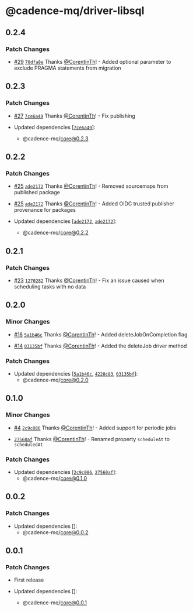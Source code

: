 # @cadence-mq/driver-libsql

## 0.2.4

### Patch Changes

- [#29](https://github.com/papra-hq/cadence-mq/pull/29) [`70dfa8e`](https://github.com/papra-hq/cadence-mq/commit/70dfa8e80134836bca8881b6e38de8b52d4fb819) Thanks [@CorentinTh](https://github.com/CorentinTh)! - Added optional parameter to exclude PRAGMA statements from migration

## 0.2.3

### Patch Changes

- [#27](https://github.com/papra-hq/cadence-mq/pull/27) [`7ce6a49`](https://github.com/papra-hq/cadence-mq/commit/7ce6a49a210e9780d20537a3f7b6da997a8f3345) Thanks [@CorentinTh](https://github.com/CorentinTh)! - Fix publishing

- Updated dependencies [[`7ce6a49`](https://github.com/papra-hq/cadence-mq/commit/7ce6a49a210e9780d20537a3f7b6da997a8f3345)]:
  - @cadence-mq/core@0.2.3

## 0.2.2

### Patch Changes

- [#25](https://github.com/papra-hq/cadence-mq/pull/25) [`ade2172`](https://github.com/papra-hq/cadence-mq/commit/ade217284b5d92abc1dd3945407732b1ad4bfa8c) Thanks [@CorentinTh](https://github.com/CorentinTh)! - Removed sourcemaps from published package

- [#25](https://github.com/papra-hq/cadence-mq/pull/25) [`ade2172`](https://github.com/papra-hq/cadence-mq/commit/ade217284b5d92abc1dd3945407732b1ad4bfa8c) Thanks [@CorentinTh](https://github.com/CorentinTh)! - Added OIDC trusted publisher provenance for packages

- Updated dependencies [[`ade2172`](https://github.com/papra-hq/cadence-mq/commit/ade217284b5d92abc1dd3945407732b1ad4bfa8c), [`ade2172`](https://github.com/papra-hq/cadence-mq/commit/ade217284b5d92abc1dd3945407732b1ad4bfa8c)]:
  - @cadence-mq/core@0.2.2

## 0.2.1

### Patch Changes

- [#23](https://github.com/papra-hq/cadence-mq/pull/23) [`1270282`](https://github.com/papra-hq/cadence-mq/commit/12702820e940bf3e98a88f7ca70c2ac236f41822) Thanks [@CorentinTh](https://github.com/CorentinTh)! - Fix an issue caused when scheduling tasks with no data

## 0.2.0

### Minor Changes

- [#16](https://github.com/papra-hq/cadence-mq/pull/16) [`5a1b46c`](https://github.com/papra-hq/cadence-mq/commit/5a1b46cfd608ab492e2c32435e189c4cae4770ce) Thanks [@CorentinTh](https://github.com/CorentinTh)! - Added deleteJobOnCompletion flag

- [#14](https://github.com/papra-hq/cadence-mq/pull/14) [`03135bf`](https://github.com/papra-hq/cadence-mq/commit/03135bf4b4d183861d68fe8286d2b57a85571e4d) Thanks [@CorentinTh](https://github.com/CorentinTh)! - Added the deleteJob driver method

### Patch Changes

- Updated dependencies [[`5a1b46c`](https://github.com/papra-hq/cadence-mq/commit/5a1b46cfd608ab492e2c32435e189c4cae4770ce), [`4228c83`](https://github.com/papra-hq/cadence-mq/commit/4228c83c00448a24be391fdaa8f9feca104e0440), [`03135bf`](https://github.com/papra-hq/cadence-mq/commit/03135bf4b4d183861d68fe8286d2b57a85571e4d)]:
  - @cadence-mq/core@0.2.0

## 0.1.0

### Minor Changes

- [#4](https://github.com/papra-hq/cadence-mq/pull/4) [`2c9c086`](https://github.com/papra-hq/cadence-mq/commit/2c9c08684c1d96170afe6c63958470f6db2d7b05) Thanks [@CorentinTh](https://github.com/CorentinTh)! - Added support for periodic jobs

- [`27560af`](https://github.com/papra-hq/cadence-mq/commit/27560af29089797c4bf404641c7bd5b705d50dc4) Thanks [@CorentinTh](https://github.com/CorentinTh)! - Renamed property `scheduleAt` to `scheduledAt`

### Patch Changes

- Updated dependencies [[`2c9c086`](https://github.com/papra-hq/cadence-mq/commit/2c9c08684c1d96170afe6c63958470f6db2d7b05), [`27560af`](https://github.com/papra-hq/cadence-mq/commit/27560af29089797c4bf404641c7bd5b705d50dc4)]:
  - @cadence-mq/core@0.1.0

## 0.0.2

### Patch Changes

- Updated dependencies []:
  - @cadence-mq/core@0.0.2

## 0.0.1

### Patch Changes

- First release

- Updated dependencies []:
  - @cadence-mq/core@0.0.1
